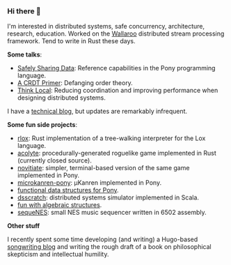 ### Hi there 👋

I'm interested in distributed systems, safe concurrency, architecture, research, education. Worked on the [Wallaroo](https://github.com/WallarooLabs/wally) distributed stream processing framework. Tend to write in Rust these days.

__Some talks__:
* [Safely Sharing Data](https://www.youtube.com/watch?v=u1JfYa413fY): Reference capabilities in the Pony programming language.
* [A CRDT Primer](https://www.youtube.com/watch?v=OOlnp2bZVRs): Defanging order theory.
* [Think Local](https://talks.codemotion.com/think-local-reducing-coordination-and-im): Reducing coordination and improving performance when designing distributed systems.

I have a [technical blog](http://jtfmumm.com/blog), but updates are remarkably infrequent.

__Some fun side projects__:
* [rlox](https://github.com/jtfmumm/rlox): Rust implementation of a tree-walking interpreter for the Lox language.
* [acolyte](https://github.com/jtfmumm/acolyte): procedurally-generated roguelike game implemented in Rust (currently closed source).
* [novitiate](https://github.com/jtfmumm/novitiate): simpler, terminal-based version of the same game implemented in Pony.
* [microkanren-pony](https://github.com/jtfmumm/microkanren-pony): μKanren implemented in Pony.
* [functional data structures for Pony](https://github.com/jtfmumm/pony-functional-data).
* [dsscratch](https://github.com/jtfmumm/fitzroy): distributed systems simulator implemented in Scala.
* [fun with algebraic structures](https://github.com/jtfmumm/algebraic-structures).
* [sequeNES](https://github.com/jtfmumm/sequeNES): small NES music sequencer written in 6502 assembly.

__Other stuff__

I recently spent some time developing (and writing) a Hugo-based [songwriting blog](https://organizingsound.com) and writing the rough draft of a book on philosophical skepticism and intellectual humility.
